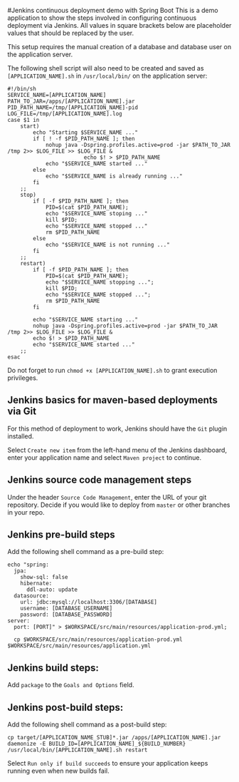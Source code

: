 #Jenkins continuous deployment demo with Spring Boot
This is a demo application to show the steps involved in configuring continuous deployment via Jenkins. All values in square brackets below are placeholder values that should be replaced by the user.

This setup requires the manual creation of a database and database user on the application server.

The following shell script will also need to be created and saved as `[APPLICATION_NAME].sh` in `/usr/local/bin/` on the application server:

```
#!/bin/sh
SERVICE_NAME=[APPLICATION_NAME]
PATH_TO_JAR=/apps/[APPLICATION_NAME].jar
PID_PATH_NAME=/tmp/[APPLICATION_NAME]-pid
LOG_FILE=/tmp/[APPLICATION_NAME].log
case $1 in
    start)
        echo "Starting $SERVICE_NAME ..."
        if [ ! -f $PID_PATH_NAME ]; then
            nohup java -Dspring.profiles.active=prod -jar $PATH_TO_JAR /tmp 2>> $LOG_FILE >> $LOG_FILE &
                        echo $! > $PID_PATH_NAME
            echo "$SERVICE_NAME started ..."
        else
            echo "$SERVICE_NAME is already running ..."
        fi
    ;;
    stop)
        if [ -f $PID_PATH_NAME ]; then
            PID=$(cat $PID_PATH_NAME);
            echo "$SERVICE_NAME stoping ..."
            kill $PID;
            echo "$SERVICE_NAME stopped ..."
            rm $PID_PATH_NAME
        else
            echo "$SERVICE_NAME is not running ..."
        fi
    ;;
    restart)
        if [ -f $PID_PATH_NAME ]; then
            PID=$(cat $PID_PATH_NAME);
            echo "$SERVICE_NAME stopping ...";
            kill $PID;
            echo "$SERVICE_NAME stopped ...";
            rm $PID_PATH_NAME
        fi

        echo "$SERVICE_NAME starting ..."
        nohup java -Dspring.profiles.active=prod -jar $PATH_TO_JAR /tmp 2>> $LOG_FILE >> $LOG_FILE &
        echo $! > $PID_PATH_NAME
        echo "$SERVICE_NAME started ..."
    ;;
esac
```
Do not forget to run `chmod +x [APPLICATION_NAME].sh` to grant execution privileges.

## Jenkins basics for maven-based deployments via Git
For this method of deployment to work, Jenkins should have the `Git` plugin installed.

Select `Create new item` from the left-hand menu of the Jenkins dashboard, enter your application name and select `Maven project` to continue.

## Jenkins source code management steps
Under the header `Source Code Management`, enter the URL of your git repository. Decide if you would like to deploy from `master` or other branches in your repo.



## Jenkins pre-build  steps
Add the following shell command as a pre-build step:
```
echo "spring:
  jpa:
    show-sql: false
    hibernate:
      ddl-auto: update
  datasource:
    url: jdbc:mysql://localhost:3306/[DATABASE]
    username: [DATABASE_USERNAME]
    password: [DATABASE_PASSWORD]
server:
  port: [PORT]" > $WORKSPACE/src/main/resources/application-prod.yml;
  
  cp $WORKSPACE/src/main/resources/application-prod.yml $WORKSPACE/src/main/resources/application.yml
```

## Jenkins build steps:
Add `package` to the `Goals and Options` field.

## Jenkins post-build steps:
Add the following shell command as a post-build step:
```
cp target/[APPLICATION_NAME_STUB]*.jar /apps/[APPLICATION_NAME].jar
daemonize -E BUILD_ID=[APPLICATION_NAME]_${BUILD_NUMBER} /usr/local/bin/[APPLICATION_NAME].sh restart
```

Select `Run only if build succeeds` to ensure your application keeps running even when new builds fail.